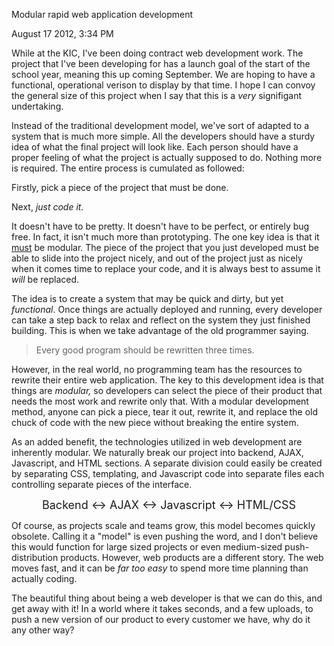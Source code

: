 Modular rapid web application development

August 17 2012,  3:34 PM
<p>While at the KIC, I've been doing contract web development work. The project that I've been developing for has a launch goal of the start of the school year, meaning this up coming September. We are hoping to have a functional, operational verison to display by that time. I hope I can convoy the general size of this project when I say that this is a <em>very </em>signifigant undertaking.</p>
<p>Instead of the traditional development model, we've sort of adapted to a system that is much more simple. All the developers should have a sturdy idea of what the final project will look like. Each person should have a proper feeling of what the project is actually supposed to do. Nothing more is&nbsp;required. The entire process is cumulated as followed:</p>
<p>Firstly, pick a piece of the project that must be done.</p>
<p>Next, <em>just&nbsp;code it.</em></p>
<p>It doesn't have to be pretty. It doesn't have to be perfect, or entirely bug free. In fact, it isn't much more than prototyping. The one key idea is that it <span style="text-decoration: underline;">must</span>&nbsp;be modular. The piece of the project that you just developed must be able to slide into the project nicely, and out of the project just as nicely when it comes time to replace your code, and it is always best to assume it <em>will</em> be replaced.</p>
<p>The idea is to create a system that may be quick and dirty, but yet <em>functional</em>. Once things are actually deployed and running, every developer can take a step back to relax and reflect on the system they just finished building. This is when we take advantage of the old programmer saying.</p>
<blockquote class="posterous_short_quote">
<p>Every good program should be rewritten three times.</p>
</blockquote>
<p>However, in the real world, no programming team has the resources to rewrite their entire web application. The key to this development idea is that things are <em>modular, </em>so developers can select the piece of their product that needs the most work and rewrite only that. With a modular development method, anyone can pick a piece, tear it out, rewrite it, and replace the old chuck of code with the new piece without breaking the entire system.</p>
<p>As an added benefit, the technologies utilized in web development are inherently modular. We naturally break our project into backend, AJAX, Javascript, and HTML sections. A separate division could easily be created by separating CSS, templating, and Javascript code into separate files each controlling separate pieces of the interface.</p>
<p style="text-align: center;"><span style="font-size: large;">Backend &lt;-&gt; AJAX &lt;-&gt; Javascript &lt;-&gt; HTML/CSS</span></p>
<p>Of course, as projects scale and teams grow, this model becomes quickly obsolete. Calling it a "model" is even pushing the word, and I don't believe this would function for large sized projects or even medium-sized push-distribution products. However, web products are a different story. The web moves fast, and it can be <em>far too easy</em> to spend more time planning than actually coding.</p>
<p>The beautiful thing about being a web developer is that we can do this, and get away with it! In a world where it takes seconds, and a few uploads, to push a new version of our product to every customer we have, why do it any other way?</p>
